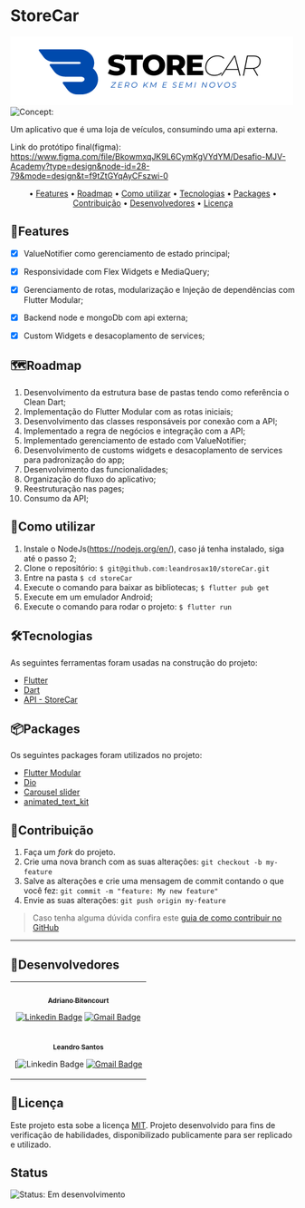 # StoreCar
![App](https://github.com/leandrosax10/storecar-api/blob/master/src/img/logotipoStoreCar.png)
![Concept:](https://img.shields.io/badge/Concept-Test-green)

Um aplicativo que é uma loja de veículos, consumindo uma api externa.

Link do protótipo final(figma): https://www.figma.com/file/BkowmxqJK9L6CymKgVYdYM/Desafio-MJV-Academy?type=design&node-id=28-79&mode=design&t=f9tZtGYqAyCFszwi-0



<p align="center"> • 
 <a href="#features">Features</a> •
 <a href="#roadmap">Roadmap</a> •  
 <a href="#como-utilizar">Como utilizar</a> •
 <a href="#tecnologias">Tecnologias</a> • 
 <a href="#packages">Packages</a> • 
 <a href="#contribuição">Contribuição</a>  •
 <a href="#desenvolvedores">Desenvolvedores</a> •
 <a href="#licença">Licença</a>
</p>

## 🧩Features

- [x] ValueNotifier como gerenciamento de estado principal;
- [x] Responsividade com Flex Widgets e MediaQuery;
- [x] Gerenciamento de rotas, modularização e Injeção de dependências com Flutter Modular;
- [x] Backend node e mongoDb com api externa;
- [x] Custom Widgets e desacoplamento de services;


## 🗺Roadmap
1. Desenvolvimento da estrutura base de pastas tendo como referência o Clean Dart;
2. Implementação do Flutter Modular com as rotas iniciais;
3. Desenvolvimento das classes responsáveis por conexão com a API;
4. Implementado a regra de negócios e integração com a API;
5. Implementado gerenciamento de estado com ValueNotifier;
6. Desenvolvimento de customs widgets  e desacoplamento de services para padronização do app;
7. Desenvolvimento das funcionalidades;
8. Organização do fluxo do aplicativo;
9. Reestruturação nas pages;
10. Consumo da API;


## 🏁Como utilizar

1. Instale o NodeJs(https://nodejs.org/en/), caso já tenha instalado, siga até o passo 2;
2. Clone o repositório:
   `$ git@github.com:leandrosax10/storeCar.git`
3.  Entre na pasta
 `$ cd storeCar`
4. Execute o comando para baixar as bibliotecas;
   `$ flutter pub get ` 
5. Execute em um emulador Android;
7. Execute o comando para rodar o projeto: `$ flutter run ` 



## 🛠Tecnologias

As seguintes ferramentas foram usadas na construção do projeto:

- [Flutter](https://flutter.dev/)
- [Dart](https://dart.dev/)
- [API - StoreCar](https://storecarapi.onrender.com/cars)

## 📦Packages

Os seguintes packages foram utilizados no projeto:

- [Flutter Modular](https://pub.dev/packages?q=flutter_modular)
- [Dio](https://pub.dev/packages/dio)
- [Carousel slider](https://pub.dev/packages/carousel_slider)
- [animated_text_kit](https://pub.dev/packages/animated_text_kit)

## 🤝Contribuição

1. Faça um *fork* do projeto.
2. Crie uma nova branch com as suas alterações: `git checkout -b my-feature`
3. Salve as alterações e crie uma mensagem de commit contando o que você fez: `git commit -m "feature: My new feature"`
4. Envie as suas alterações: `git push origin my-feature`
> Caso tenha alguma dúvida confira este [guia de como contribuir no GitHub](./CONTRIBUTING.md)

---

## 📱Desenvolvedores

<table>
<tr>

<td>
<div align="center">
<a href="https://github.com/ambitencourt">
 <img style="border-radius: 50%;" src="https://avatars.githubusercontent.com/u/73924078?s=400&u=111fa3d893e5677088f0f0d8d4d74e52fdbc4e39&v=4" width="100px;" alt=""/>
 <br />
 <sub><b>Adriano Bitencourt</b></sub></a> <a href="https://github.com/ambitencourt" title="Github"></a>
<p>

[![Linkedin Badge](https://img.shields.io/badge/-Adriano-blue?style=flat-square&logo=Linkedin&logoColor=white&link=https://www.linkedin.com/in/adrianombitencourt/)](https://www.linkedin.com/in/adrianombitencourt/) 
[![Gmail Badge](https://img.shields.io/badge/-Gmail-c14438?style=flat-square&logo=Gmail&logoColor=white&link=mailto:adriano.mirandabitencourt@gmail.com)](mailto:adriano.mirandabitencourt@gmail.com)

</div>
<div align="center">
<a href="https://github.com/leandrosax10">
 <img style="border-radius: 50%;" src="https://avatars.githubusercontent.com/u/44986666?v=4" width="100px;" alt=""/>
 <br />
 <sub><b>Leandro Santos</b></sub></a> <a href="https://github.com/leandrosax10" title="Github"></a>
<p>

[![Linkedin Badge](https://img.shields.io/badge/-Leandro-blue?style=flat-square&logo=Linkedin&logoColor=white&link=https://www.linkedin.com/in/leandrosantos19/) 
[![Gmail Badge](https://img.shields.io/badge/-Gmail-c14438?style=flat-square&logo=Gmail&logoColor=white&link=mailto:leandrosantosti730@gmail.com)](mailto:leandrosantosti730@gmail.com)
</div>
</td>
</tr>
</table>

## 📝Licença

Este projeto esta sobe a licença [MIT](./LICENSE).
Projeto desenvolvido para fins de verificação de habilidades, disponibilizado publicamente para ser replicado e utilizado.


## Status

![Status: Em desenvolvimento](https://img.shields.io/badge/Status-Em%20desenvolvimento-blue)
